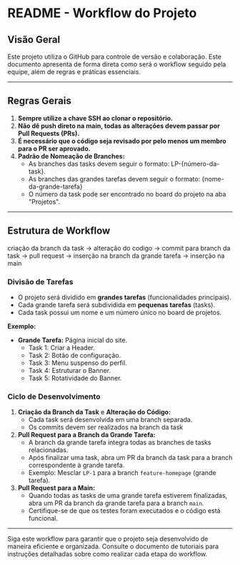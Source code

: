 # README - Workflow do Projeto

## Visão Geral
Este projeto utiliza o GitHub para controle de versão e colaboração. Este documento apresenta de forma direta como será o workflow seguido pela equipe, além de regras e práticas essenciais.

---

## Regras Gerais
1. **Sempre utilize a chave SSH ao clonar o repositório.**
2. **Não dê push direto na main, todas as alterações devem passar por Pull Requests (PRs).**
3. **É necessário que o código seja revisado por pelo menos um membro para o PR ser aprovado.**
4. **Padrão de Nomeação de Branches:**
   - As branches das tasks devem seguir o formato: LP-{número-da-task}.
   - As branches das grandes tarefas devem seguir o formato: {nome-da-grande-tarefa}
   - O número da task pode ser encontrado no board do projeto na aba "Projetos".


---

## Estrutura de Workflow

criação da branch da task -> alteração do codigo -> commit para branch da task -> pull request -> inserção na branch da grande tarefa -> inserção na main

### Divisão de Tarefas
- O projeto será dividido em **grandes tarefas** (funcionalidades principais).
- Cada grande tarefa será subdividida em **pequenas tarefas** (tasks).
- Cada task possui um nome e um número único no board de projetos.

**Exemplo:**
- **Grande Tarefa:** Página inicial do site.
  - Task 1: Criar a Header.
  - Task 2: Botão de configuração.
  - Task 3: Menu suspenso do perfil.
  - Task 4: Estruturar o Banner.
  - Task 5: Rotatividade do Banner.

### Ciclo de Desenvolvimento
1. **Criação da Branch da Task** e **Alteração do Código:**
   - Cada task será desenvolvida em uma branch separada.
   - Os commits devem ser realizados na branch da task
5. **Pull Request para a Branch da Grande Tarefa:**
   - A branch da grande tarefa integra todas as branches de tasks relacionadas.
   - Após finalizar uma task, abra um PR da branch da task para a branch correspondente à grande tarefa.
   - Exemplo: Mesclar `LP-1` para a branch `feature-homepage` (grande tarefa).
7. **Pull Request para a Main:**
   - Quando todas as tasks de uma grande tarefa estiverem finalizadas, abra um PR da branch da grande tarefa para a branch `main`.
   - Certifique-se de que os testes foram executados e o código está funcional.

---

Siga este workflow para garantir que o projeto seja desenvolvido de maneira eficiente e organizada. Consulte o documento de tutoriais para instruções detalhadas sobre como realizar cada etapa do workflow.

